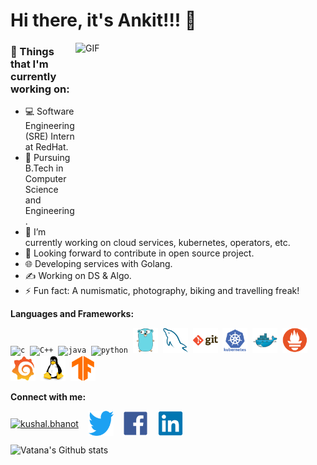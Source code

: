 # Hi there, it's Ankit!!! 👋

<img align="right" alt="GIF" src="https://cdn.dribbble.com/users/1059583/screenshots/4171367/coding-freak.gif" width="400" height="300" />


### 💼  Things that I'm currently working on: 
* 💻 Software Engineering (SRE) Intern at RedHat.
* 📖 Pursuing B.Tech in Computer Science and Engineering.
* 🔭 I’m currently working on cloud services, kubernetes, operators, etc.
* 👯 Looking forward to contribute in open source project. 
* 🌐 Developing services with Golang.
* ✍ Working on DS & Algo.
* ⚡ Fun fact: A numismatic, photography, biking and travelling freak! 
 
 **Languages and Frameworks:**
<p align="left">
  <code><img src="https://github.com/abranhe/programming-languages-logos/blob/master/src/c/c_48x48.png" alt="c" width="40" height="40"/></code>&nbsp;
  <code><img src="https://github.com/abranhe/programming-languages-logos/blob/master/src/cpp/cpp_48x48.png" alt="C++" width="40" height="40" /></code>&nbsp;
  <code><img src="https://github.com/abranhe/programming-languages-logos/blob/master/src/java/java_48x48.png" alt="java" width="40" height="40" /></code>&nbsp;
  <code><img src="https://github.com/abranhe/programming-languages-logos/blob/master/src/python/python_48x48.png" alt="python" width="40" height="40" /></code>&nbsp;
  <code><img src="https://github.com/devicons/devicon/blob/master/icons/go/go-original.svg" alt="go" width="40" height="40" /></code>&nbsp;
  <code><img src="https://github.com/devicons/devicon/blob/master/icons/mysql/mysql-original.svg" alt="sql" width="40" height="40" /></code>&nbsp;
  <code><img src="https://raw.githubusercontent.com/github/explore/80688e429a7d4ef2fca1e82350fe8e3517d3494d/topics/git/git.png" alt="git" width="40" height="40" /></code>&nbsp;
  <code><img src="https://github.com/devicons/devicon/blob/master/icons/kubernetes/kubernetes-plain-wordmark.svg" alt="k8s" width="40" height="40" /></code>&nbsp;
  <code><img src="https://github.com/devicons/devicon/blob/master/icons/docker/docker-original.svg" alt="Docker" width="40" height="40" /></code>&nbsp;
  <code><img src="https://github.com/devicons/devicon/blob/master/icons/prometheus/prometheus-original.svg" alt="Promethues" width="40" height="40" /></code>&nbsp;
  <code><img src="https://github.com/devicons/devicon/blob/master/icons/grafana/grafana-original.svg" alt="Grafana" width="40" height="40" /></code>&nbsp;
  <code><img src="https://github.com/devicons/devicon/blob/master/icons/linux/linux-original.svg" alt="Linux" width="40" height="40"></code>&nbsp;
  <code><img src="https://github.com/devicons/devicon/blob/master/icons/tensorflow/tensorflow-original.svg" alt="TensorFlow" width="40" height="40" /></code>&nbsp;
</p>

**Connect with me:**
<p align="left">
<a href="https://www.instagram.com/theankitkurmi/" target="blank"><img align="center" src="https://cdn.icon-icons.com/icons2/836/PNG/128/Instagram_icon-icons.com_66804.png" alt="kushal.bhanot" height="40" width="40" /></a> &nbsp;&nbsp;
<a href="https://twitter.com/theankitkurmi" target="blank"><img align="center" src="https://github.com/devicons/devicon/blob/master/icons/twitter/twitter-original.svg" alt="bhanot_kushal" height="40" width="40" /></a> &nbsp;&nbsp;
<a href="https://www.facebook.com/theankitkurmi" target="blank"><img align="center" src="https://github.com/devicons/devicon/blob/master/icons/facebook/facebook-original.svg" alt="kushal.bhanot.98" height="40" width="40" /></a> &nbsp;&nbsp;
<a href="https://www.linkedin.com/in/ankitk152/" target="blank"><img align="center" src="https://github.com/devicons/devicon/blob/master/icons/linkedin/linkedin-original.svg" alt="kushal.bhanot.98" height="40" width="40" /></a> &nbsp;&nbsp;
</p> 

![Vatana's Github stats](https://github-readme-stats.vercel.app/api?username=Ankit152&show_icons=true)

